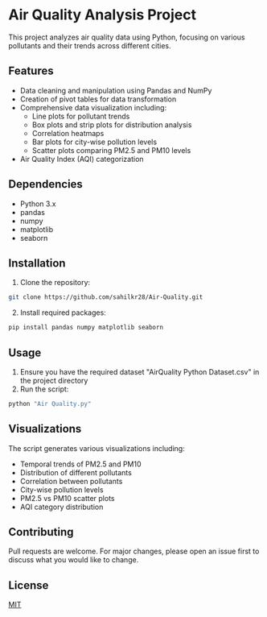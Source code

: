 # Air Quality Analysis Project

This project analyzes air quality data using Python, focusing on various pollutants and their trends across different cities.

## Features

- Data cleaning and manipulation using Pandas and NumPy
- Creation of pivot tables for data transformation
- Comprehensive data visualization including:
  - Line plots for pollutant trends
  - Box plots and strip plots for distribution analysis
  - Correlation heatmaps
  - Bar plots for city-wise pollution levels
  - Scatter plots comparing PM2.5 and PM10 levels
- Air Quality Index (AQI) categorization

## Dependencies

- Python 3.x
- pandas
- numpy
- matplotlib
- seaborn

## Installation

1. Clone the repository:
```bash
git clone https://github.com/sahilkr28/Air-Quality.git
```

2. Install required packages:
```bash
pip install pandas numpy matplotlib seaborn
```

## Usage

1. Ensure you have the required dataset "AirQuality Python Dataset.csv" in the project directory
2. Run the script:
```bash
python "Air Quality.py"
```

## Visualizations

The script generates various visualizations including:
- Temporal trends of PM2.5 and PM10
- Distribution of different pollutants
- Correlation between pollutants
- City-wise pollution levels
- PM2.5 vs PM10 scatter plots
- AQI category distribution

## Contributing

Pull requests are welcome. For major changes, please open an issue first to discuss what you would like to change.

## License

[MIT](https://choosealicense.com/licenses/mit/)